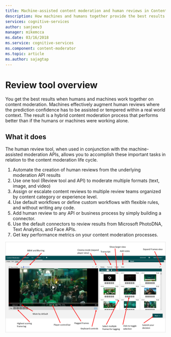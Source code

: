 ```yaml
---
title: Machine-assisted content moderation and human reviews in Content Moderator | Microsoft Docs
description: How machines and humans together provide the best results for content moderation
services: cognitive-services
author: sanjeev3
manager: mikemcca
ms.date: 03/16/2018
ms.service: cognitive-services
ms.component: content-moderator
ms.topic: article
ms.author: sajagtap
---
```


# Review tool overview

You get the best results when humans and machines work together on content moderation. Machines effectively augment human reviews where the prediction confidence has to be assisted or tempered within a real world context. The result is a hybrid content moderation process that performs better than if the humans or machines were working alone.

## What it does

The human review tool, when used in conjunction with the machine-assisted moderation APIs, allows you to accomplish these important tasks in relation to the content moderation life cycle.

1. Automate the creation of human reviews from the underlying moderation API results
2. Use one tool (Review tool and API) to moderate multiple formats (text, image, and video)
3. Assign or escalate content reviews to multiple review teams organized by content category or experience level.
4. Use default workflows or define custom workflows with flexible rules, and without writing any code.
5. Add human review to any API or business process by simply building a connector.
6. Use the default connectors to review results from Microsoft PhotoDNA, Text Analytics, and Face APIs.
7. Get key performance metrics on your content moderation processes.

![Content Moderator video review tool](../images/video-review-default-view.png)
